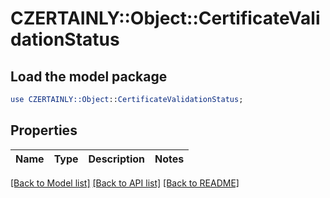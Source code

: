 # CZERTAINLY::Object::CertificateValidationStatus

## Load the model package
```perl
use CZERTAINLY::Object::CertificateValidationStatus;
```

## Properties
Name | Type | Description | Notes
------------ | ------------- | ------------- | -------------

[[Back to Model list]](../README.md#documentation-for-models) [[Back to API list]](../README.md#documentation-for-api-endpoints) [[Back to README]](../README.md)


